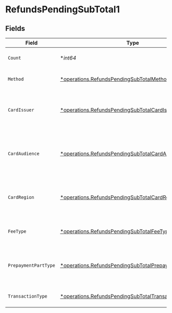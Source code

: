 # RefundsPendingSubTotal1


## Fields

| Field                                                                                                                         | Type                                                                                                                          | Required                                                                                                                      | Description                                                                                                                   | Example                                                                                                                       |
| ----------------------------------------------------------------------------------------------------------------------------- | ----------------------------------------------------------------------------------------------------------------------------- | ----------------------------------------------------------------------------------------------------------------------------- | ----------------------------------------------------------------------------------------------------------------------------- | ----------------------------------------------------------------------------------------------------------------------------- |
| `Count`                                                                                                                       | **int64*                                                                                                                      | :heavy_minus_sign:                                                                                                            | Number of transactions of this type                                                                                           | 50                                                                                                                            |
| `Method`                                                                                                                      | [*operations.RefundsPendingSubTotalMethod1](../../models/operations/refundspendingsubtotalmethod1.md)                         | :heavy_minus_sign:                                                                                                            | Payment type of the transactions                                                                                              | creditcard                                                                                                                    |
| `CardIssuer`                                                                                                                  | [*operations.RefundsPendingSubTotalCardIssuer1](../../models/operations/refundspendingsubtotalcardissuer1.md)                 | :heavy_minus_sign:                                                                                                            | In case of payments transactions with card, the card issuer will be available                                                 | amex                                                                                                                          |
| `CardAudience`                                                                                                                | [*operations.RefundsPendingSubTotalCardAudience1](../../models/operations/refundspendingsubtotalcardaudience1.md)             | :heavy_minus_sign:                                                                                                            | In case of payments trnsactions with card, the card audience will be available.                                               | other                                                                                                                         |
| `CardRegion`                                                                                                                  | [*operations.RefundsPendingSubTotalCardRegion1](../../models/operations/refundspendingsubtotalcardregion1.md)                 | :heavy_minus_sign:                                                                                                            | In case of payments transactions with card, the card region will be available.                                                | domestic                                                                                                                      |
| `FeeType`                                                                                                                     | [*operations.RefundsPendingSubTotalFeeType1](../../models/operations/refundspendingsubtotalfeetype1.md)                       | :heavy_minus_sign:                                                                                                            | Present when the transaction represents a fee.                                                                                | payment-fee                                                                                                                   |
| `PrepaymentPartType`                                                                                                          | [*operations.RefundsPendingSubTotalPrepaymentPartType1](../../models/operations/refundspendingsubtotalprepaymentparttype1.md) | :heavy_minus_sign:                                                                                                            | Prepayment part: fee itself, reimbursement, discount, VAT or rounding compensation.                                           | fee                                                                                                                           |
| `TransactionType`                                                                                                             | [*operations.RefundsPendingSubTotalTransactionType1](../../models/operations/refundspendingsubtotaltransactiontype1.md)       | :heavy_minus_sign:                                                                                                            | Represents the transaction type                                                                                               | payment                                                                                                                       |